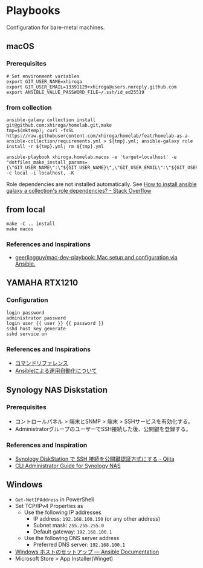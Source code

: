 # Playbooks

Configuration for bare-metal machines.

## macOS

### Prerequisites

```shell
# Set environment variables
export GIT_USER_NAME=xhiroga
export GIT_USER_EMAIL=13391129+xhiroga@users.noreply.github.com
export ANSIBLE_VALUE_PASSWORD_FILE~/.ssh/id_ed25519
```

### from collection

```shell
ansible-galaxy collection install git@github.com:xhiroga/homelab.git,make
tmp=$(mktemp); curl -fsSL https://raw.githubusercontent.com/xhiroga/homelab/feat/homelab-as-a-ansible-collection/requirements.yml > ${tmp}.yml; ansible-galaxy role install -r ${tmp}.yml; rm ${tmp}.yml

ansible-playbook xhiroga.homelab.macos -e 'target=localhost' -e "dotfiles_make_install_params={\"GIT_USER_NAME\":\"${GIT_USER_NAME}\",\"GIT_USER_EMAIL\":\"${GIT_USER_EMAIL}\",\"ANSIBLE_VALUE_PASSWORD_FILE\":\"${ANSIBLE_VALUE_PASSWORD_FILE}\"}" -c local -i localhost, -K
```

Role dependencies are not installed automatically. See [How to install ansible galaxy a collection's role dependencies? - Stack Overflow](https://stackoverflow.com/questions/60829595/how-to-install-ansible-galaxy-a-collections-role-dependencies)

## from local

```shell
make -C .. install
make macos
```

### References and Inspirations

- [geerlingguy/mac-dev-playbook: Mac setup and configuration via Ansible.](https://github.com/geerlingguy/mac-dev-playbook)


## YAMAHA RTX1210

### Configuration

```
login password
administrator password
login user {{ user }} {{ password }}
sshd host key generate
sshd service on
```

### References and Inspirations

- [コマンドリファレンス](http://www.rtpro.yamaha.co.jp/RT/manual/rt-common/index.html)
- [Ansibleによる運用自動化について](http://www.rtpro.yamaha.co.jp/RT/docs/ansible/index.html)


## Synology NAS Diskstation

### Prerequisites

- コントロールパネル > 端末とSNMP > 端末 > SSHサービスを有効化する。
- AdministratorグループのユーザーでSSH接続した後、公開鍵を登録する。

### References and Inspiration

- [Synology DiskStation で SSH 接続を公開鍵認証方式にする - Qiita](https://qiita.com/shimizumasaru/items/56474d98e723ea1b5ae3)
- [CLI Administrator Guide for Synology NAS](https://global.download.synology.com/download/Document/Software/DeveloperGuide/Firmware/DSM/All/enu/Synology_DiskStation_Administration_CLI_Guide.pdf)


## Windows

- `Get-NetIPAddress` in PowerShell
- Set TCP/IPv4 Properties as
    - Use the following IP addresses
        - IP address: `192.168.100.150` (or any other address)
        - Subnet mask: `255.255.255.0`
        - Default gateway: `192.168.100.1`
    - Use the following DNS server address
        - Preferred DNS server: `192.168.100.1`
- [Windows ホストのセットアップ — Ansible Documentation](https://docs.ansible.com/ansible/2.9_ja/user_guide/windows_setup.html#id3)
- Microsoft Store > App Installer(Winget)

